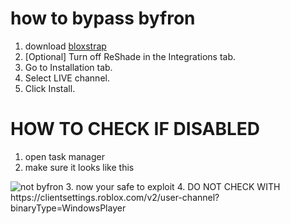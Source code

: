 # how to bypass byfron
1. download [bloxstrap](https://github.com/pizzaboxer/bloxstrap/releases/tag/v2.2.0)
2. [Optional] Turn off ReShade in the Integrations tab.
3. Go to Installation tab.
4. Select LIVE channel.
5. Click Install.
# HOW TO CHECK IF DISABLED
1. open task manager
2. make sure it looks like this
<img src="https://cdn.discordapp.com/attachments/1063774278912331816/1101360802147082310/image.png" alt="not byfron" title="not byfron">
3. now your safe to exploit
4. DO NOT CHECK WITH https://clientsettings.roblox.com/v2/user-channel?binaryType=WindowsPlayer
